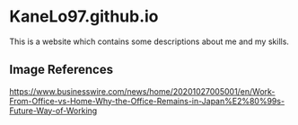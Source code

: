 # KaneLo97.github.io
This is a website which contains some descriptions about me and my skills.

## Image References
https://www.businesswire.com/news/home/20201027005001/en/Work-From-Office-vs-Home-Why-the-Office-Remains-in-Japan%E2%80%99s-Future-Way-of-Working


